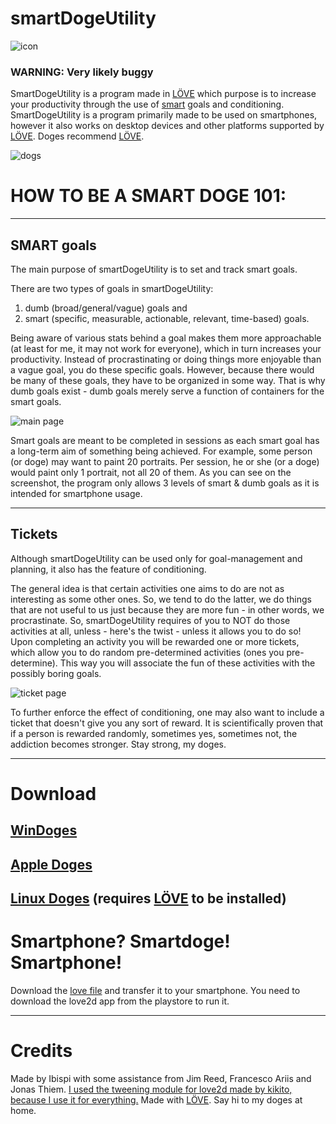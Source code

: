 # smartDogeUtility

![icon](https://i.imgur.com/efTC38v.png)

### WARNING: Very likely buggy

SmartDogeUtility is a program made in [LÖVE](http://love2d.org) which purpose is to increase your productivity through the use of [smart](https://en.wikipedia.org/wiki/SMART_criteria) goals and conditioning.
SmartDogeUtility is a program primarily made to be used on smartphones, however it also
works on desktop devices and other platforms supported by [LÖVE](http://love2d.org). Doges recommend [LÖVE](http://love2d.org).

![dogs](https://upload.wikimedia.org/wikipedia/commons/thumb/7/7a/Cassius_Marcellus_Coolidge_-_Poker_Game_%281894%29.png/289px-Cassius_Marcellus_Coolidge_-_Poker_Game_%281894%29.png "An image of smart doges.")

# HOW TO BE A SMART DOGE 101:
---
## SMART goals

The main purpose of smartDogeUtility is to set and track smart goals.

There are two types of goals in smartDogeUtility:
1. dumb (broad/general/vague) goals and
2. smart (specific, measurable, actionable, relevant, time-based) goals.

Being aware of various stats behind a goal makes them more approachable (at least for me, it may not work for everyone), which in turn increases your productivity. Instead of procrastinating or doing things more enjoyable than a vague goal, you do these specific goals. However, because there would be many of these goals, they have to be organized in some way. That is why dumb goals exist - dumb goals merely serve a function of containers for the smart goals.

![main page](https://i.imgur.com/3GYkIP6.png)

Smart goals are meant to be completed in sessions as each smart goal has a long-term aim of something being achieved. For example, some person (or doge) may want to paint 20 portraits. Per session, he or she (or a doge) would paint only 1 portrait, not all 20 of them. As you can see on the screenshot, the program only allows 3 levels of smart & dumb goals as it is intended for smartphone usage.

---
## Tickets

Although smartDogeUtility can be used only for goal-management and planning, it also has the feature of conditioning.

The general idea is that certain activities one aims to do are not as interesting as some other ones. So, we tend to do the latter, we do things that are not useful to us just because they are more fun - in other words, we procrastinate. So, smartDogeUtility requires of you to NOT do those activities at all, unless - here's the twist - unless it allows you to do so! Upon completing an activity you will be rewarded one or more tickets, which allow you to do random pre-determined activities (ones you pre-determine). This way you will associate the fun of these activities with the possibly boring goals.

![ticket page](https://i.imgur.com/xg1pwss.png)

To further enforce the effect of conditioning, one may also want to include a ticket that doesn't give you any sort of reward. It is scientifically proven that if a person is rewarded randomly, sometimes yes, sometimes not, the addiction becomes stronger. Stay strong, my doges.

---

# Download

## [WinDoges](https://www.dropbox.com/s/i7cllblo9sg3v37/smartDogeUtilityEXE_0.0.1.zip?dl=0)
## [Apple Doges](https://www.dropbox.com/s/3pqe1a405dyfs79/smartDogeUtilityOSX_0.0.1.zip?dl=0)
## [Linux Doges](https://www.dropbox.com/s/crviykkjlufmwtw/smartDogeUtility.love?dl=0) (requires [LÖVE](http://love2d.org) to be installed)

# Smartphone? Smartdoge! Smartphone!

Download the [love file](https://www.dropbox.com/s/crviykkjlufmwtw/smartDogeUtility.love?dl=0) and transfer it to your smartphone. You need to download the love2d app from the playstore to run it.

---
# Credits

Made by Ibispi with some assistance from Jim Reed, Francesco Ariis and Jonas Thiem.
[I used the tweening module for love2d made by kikito, because I use it for everything.](https://github.com/kikito/tween.lua)
Made with [LÖVE](http://love2d.org).
Say hi to my doges at home.
